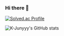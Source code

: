 ### Hi there 👋


<!--
**thisiswoo/thisiswoo** is a ✨ _special_ ✨ repository because its `README.md` (this file) appears on your GitHub profile.

Here are some ideas to get you started:

- 🔭 I’m currently working on ...
- 🌱 I’m currently learning ...
- 👯 I’m looking to collaborate on ...
- 🤔 I’m looking for help with ...
- 💬 Ask me about ...
- 📫 How to reach me: ...
- 😄 Pronouns: ...
- ⚡ Fun fact: ...
-->
[![Solved.ac Profile](http://mazassumnida.wtf/api/generate_badge?boj=thisiswoo)](https://solved.ac/thisiswoo)

![K-Junyyy's GitHub stats](https://github-readme-stats.vercel.app/api?username=thisiswoo&show_icons=true&theme=tokyonight)
